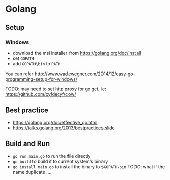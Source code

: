 # Golang

## Setup

### Windows

- download the msi installer from https://golang.org/doc/install
- set `GOPATH` 
- add `GOPATH\bin` to `PATH`

You can refer http://www.wadewegner.com/2014/12/easy-go-programming-setup-for-windows/

TODO: may need to set http proxy for go get, ie: https://github.com/cyfdecyf/cow/

## Best practice

- https://golang.org/doc/effective_go.html
- https://talks.golang.org/2013/bestpractices.slide

## Build and Run

- `go run main.go` to run the file directly
- `go build` to build it to current system's binary
- `go install main.go` to install the binary to `$GOPATH\bin` TODO: what if the name duplicate ....
